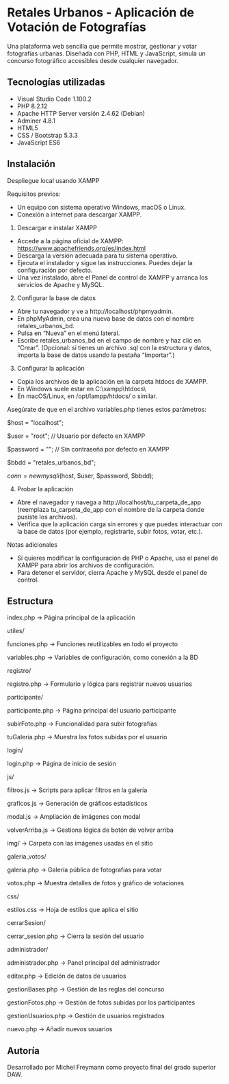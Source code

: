 # Retales Urbanos - Aplicación de Votación de Fotografías

Una plataforma web sencilla que permite mostrar, gestionar y votar fotografías urbanas. Diseñada con PHP, HTML y JavaScript, simula un concurso fotográfico accesibles desde cualquier navegador.

## Tecnologías utilizadas

- Visual Studio Code 1.100.2
- PHP 8.2.12
- Apache HTTP Server versión 2.4.62 (Debian)
- Adminer 4.8.1
- HTML5
- CSS / Bootstrap 5.3.3
- JavaScript ES6

## Instalación

Despliegue local usando XAMPP

Requisitos previos:
- Un equipo con sistema operativo Windows, macOS o Linux.
- Conexión a internet para descargar XAMPP.


1. Descargar e instalar XAMPP
- Accede a la página oficial de XAMPP: https://www.apachefriends.org/es/index.html
- Descarga la versión adecuada para tu sistema operativo.
- Ejecuta el instalador y sigue las instrucciones. Puedes dejar la configuración por defecto.
- Una vez instalado, abre el Panel de control de XAMPP y arranca los servicios de Apache y MySQL.


2. Configurar la base de datos
- Abre tu navegador y ve a http://localhost/phpmyadmin.
- En phpMyAdmin, crea una nueva base de datos con el nombre retales_urbanos_bd.
- Pulsa en “Nueva” en el menú lateral.
- Escribe retales_urbanos_bd en el campo de nombre y haz clic en “Crear”.
(Opcional: si tienes un archivo .sql con la estructura y datos, importa la base de datos usando la pestaña “Importar”.)


3. Configurar la aplicación
- Copia los archivos de la aplicación en la carpeta htdocs de XAMPP.
- En Windows suele estar en C:\xampp\htdocs\
- En macOS/Linux, en /opt/lampp/htdocs/ o similar.


Asegúrate de que en el archivo variables.php tienes estos parámetros:

$host = "localhost";

$user = "root";   // Usuario por defecto en XAMPP

$password = "";   // Sin contraseña por defecto en XAMPP

$bbdd   = "retales_urbanos_bd";

$conn = new mysqli($host, $user, $password, $bbdd);



4. Probar la aplicación
- Abre el navegador y navega a http://localhost/tu_carpeta_de_app (reemplaza tu_carpeta_de_app con el nombre de la carpeta donde pusiste los archivos).
- Verifica que la aplicación carga sin errores y que puedes interactuar con la base de datos (por ejemplo, registrarte, subir fotos, votar, etc.).


Notas adicionales
- Si quieres modificar la configuración de PHP o Apache, usa el panel de XAMPP para abrir los archivos de configuración.
- Para detener el servidor, cierra Apache y MySQL desde el panel de control.

## Estructura

index.php ->                   Página principal de la aplicación

utiles/

  funciones.php ->             Funciones reutilizables en todo el proyecto
  
  variables.php ->             Variables de configuración, como conexión a la BD
  
registro/

  registro.php ->              Formulario y lógica para registrar nuevos usuarios
  
participante/

  participante.php ->          Página principal del usuario participante
  
  subirFoto.php ->             Funcionalidad para subir fotografías
  
  tuGaleria.php ->            Muestra las fotos subidas por el usuario
  
login/

  login.php ->                 Página de inicio de sesión
  
js/

  filtros.js ->                Scripts para aplicar filtros en la galería
  
  graficos.js ->               Generación de gráficos estadísticos
  
  modal.js ->                  Ampliación de imágenes con modal
  
  volverArriba.js ->           Gestiona lógica de botón de volver arriba
  
img/ ->                        Carpeta con las imágenes usadas en el sitio

galeria_votos/

  galeria.php ->               Galería pública de fotografías para votar
  
  votos.php ->                 Muestra detalles de fotos y gráfico de votaciones
  
css/

  estilos.css ->               Hoja de estilos que aplica el sitio 
  
cerrarSesion/

  cerrar_sesion.php ->         Cierra la sesión del usuario
  
administrador/

  administrador.php ->         Panel principal del administrador
  
  editar.php ->                Edición de datos de usuarios
  
  gestionBases.php ->          Gestión de las reglas del concurso
  
  gestionFotos.php ->          Gestión de fotos subidas por los participantes
  
  gestionUsuarios.php ->       Gestión de usuarios registrados
  
  nuevo.php ->                 Añadir nuevos usuarios
  

## Autoría
Desarrollado por Michel Freymann como proyecto final del grado superior DAW.

